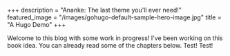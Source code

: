+++
description = "Ananke: The last theme you'll ever need!"
featured_image = "/images/gohugo-default-sample-hero-image.jpg"
title = "A Hugo Demo"
+++

Welcome to this blog with some work in progress! I've been working on this book idea. You can already read some of the chapters below. Test! Test!
